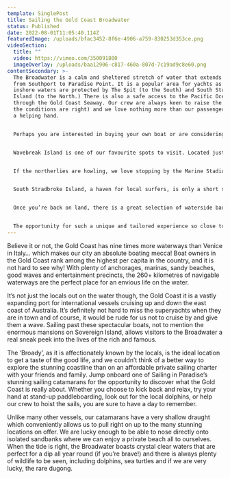 ```yaml
---
template: SinglePost
title: Sailing the Gold Coast Broadwater
status: Published
date: 2022-08-01T11:05:40.114Z
featuredImage: /uploads/bfac3452-8f6e-4906-a759-830253d353ce.png
videoSection:
  title: ""
  video: https://vimeo.com/350091800
  imageOverlay: /uploads/baa12906-c817-460a-807d-7c19ad9c8e60.png
contentSecondary: >-
  The Broadwater is a calm and sheltered stretch of water that extends north
  from Southport to Paradise Point. It is a popular area for yachts as the
  inshore waters are protected by The Spit (to the South) and South Stradbroke
  Island (to the North.) There is also a safe access to the Pacific Ocean
  through the Gold Coast Seaway. Our crew are always keen to raise the sails (if
  the conditions are right) and we love nothing more than our passengers lending
  a helping hand.


  Perhaps you are interested in buying your own boat or are considering a bareboating holiday? Or maybe you’ve just always wanted to try your hand at sailing? This is the perfect opportunity to get hands-on and see what it’s all about before delving into the deep end. Our friendly crew of two are happy to answer any questions and will look after the serious stuff so the pressure is off and you can truly enjoy your day.


  Wavebreak Island is one of our favourite spots to visit. Located just off the coastline from Labrador, it is a great spot for learner divers. Many local dive operators can be seen at the seawall, and we sometimes even see the glow of their torches from the depths below on a night dive! The island is the ideal location for a family picnic or a game of beach cricket, and we know all the best spots to swim. There is never a shortage of activities and with options to snorkel, relax on floaties, play volleyball, or simply enjoy a couple of beers, smiles are guaranteed all round.


  If the northerlies are howling, we love stopping by the Marine Stadium, more fondly known as ‘Bums Bay’, a deep, sheltered anchorage with little tidal flow, making it an ideal overnight spot for boats travelling along the coast. This inviting location was used for filming in The Pirates of the Caribbean: Dead Men Tell No Tales. Referred to by cast and crew as “the Bondi Cigar”, a version of the hulk ship known as The Dying Gull was built on a ramp at The Spit on the section of sand known as ‘The Finger.’ The ship was launched along the ramp into the Broadwater several times during the final days of the shoot. We definitely won’t stand in the way if you feel like recreating your favourite Captain Jack Sparrow scenes!


  South Stradbroke Island, a haven for local surfers, is only a short sail away. There is nothing better than escaping the hustle and bustle of the city to this pristine paradise. This 1800-hectare conservation park is just the spot to lay back on our trampolines for a stargazing session. With over 200 species of bird on the island, from big Brahminy kites and sea eagles roaming the thermals above, to kookaburras and tawny frogmouths in the treetops, a sail along the Broadwater is a must-do for any keen bird-watcher. Known by the indigenous Australians who lived in the area as Minjerribah, or ‘Island in the Sun’, we feel extremely grateful to have this little slice of heaven on our doorstep.


  Once you’re back on land, there is a great selection of waterside bars, restaurants and retail outlets should you wish to continue the party. The Sailing in Paradise crew love to grab breakfast from markets on a Saturday morning or enjoy a knock-off drink at the infamous ‘Fisho’s.’ Nestled between Bum’s Bay and the ritzy Palazzo Versace Hotel and recently upgraded Marina Mirage development, colourful fishing trawlers also sell their catch direct to the public - our kind of souvenir! 


  The opportunity for such a unique and tailored experience so close to Surfers Paradise shouldn’t be missed. With striking views over Tamborine National Park and the glow of the city lights in the distance, a private sail on the Broadwater is sure to take your breath away… and we haven’t even covered the best part of sailing - the silence! We love turning those motors off, feeling the wind in our hair and just taking in the surroundings. As the infamous Darryl Kerrigan once said, “How’s the serentity? So much serenity.”
---
```

Believe it or not, the Gold Coast has nine times more waterways than Venice in Italy… which makes our city an absolute boating mecca! Boat owners in the Gold Coast rank among the highest per capita in the country, and it is not hard to see why! With plenty of anchorages, marinas, sandy beaches, good waves and entertainment precincts, the 260+ kilometres of navigable waterways are the perfect place for an envious life on the water.

It’s not just the locals out on the water though, the Gold Coast it is a vastly expanding port for international vessels cruising up and down the east coast of Australia. It’s definitely not hard to miss the superyachts when they are in town and of course, it would be rude for us not to cruise by and give them a wave. Sailing past these spectacular boats, not to mention the enormous mansions on Sovereign Island, allows visitors to the Broadwater a real sneak peek into the lives of the rich and famous.

The ‘Broady’, as it is affectionately known by the locals, is the ideal location to get a taste of the good life, and we couldn’t think of a better way to explore the stunning coastline than on an affordable private sailing charter with your friends and family. Jump onboard one of Sailing in Paradise’s stunning sailing catamarans for the opportunity to discover what the Gold Coast is really about. Whether you choose to kick back and relax, try your hand at stand-up paddleboarding, look out for the local dolphins, or help our crew to hoist the sails, you are sure to have a day to remember.

Unlike many other vessels, our catamarans have a very shallow draught which conveniently allows us to pull right on up to the many stunning locations on offer. We are lucky enough to be able to nose directly onto isolated sandbanks where we can enjoy a private beach all to ourselves. When the tide is right, the Broadwater boasts crystal clear waters that are perfect for a dip all year round (if you’re brave!) and there is always plenty of wildlife to be seen, including dolphins, sea turtles and if we are very lucky, the rare dugong.